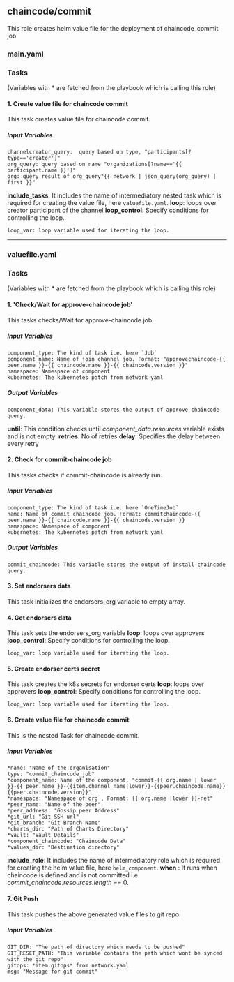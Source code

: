 [//]: # (##############################################################################################)
[//]: # (Copyright Accenture. All Rights Reserved.)
[//]: # (SPDX-License-Identifier: Apache-2.0)
[//]: # (##############################################################################################)


## chaincode/commit
This role creates helm value file for the deployment of chaincode_commit job
### main.yaml
### Tasks
(Variables with * are fetched from the playbook which is calling this role)
#### 1. Create value file for chaincode commit
This task creates value file for chaincode commit.
##### Input Variables

    channelcreator_query:  query based on type, "participants[?type=='creator']"
    org_query: query based on name "organizations[?name=='{{ participant.name }}']"
    org: query result of org_query"{{ network | json_query(org_query) | first }}"
**include_tasks**: It includes the name of intermediatory nested task which is required for creating the value file, here `valuefile.yaml`.
**loop**: loops over creator participant of the channel
**loop_control**: Specify conditions for controlling the loop.
                
    loop_var: loop variable used for iterating the loop.

-------
### valuefile.yaml
### Tasks
(Variables with * are fetched from the playbook which is calling this role)

#### 1. 'Check/Wait for approve-chaincode job'
This tasks checks/Wait for approve-chaincode job.

##### Input Variables

    component_type: The kind of task i.e. here `Job`
    component_name: Name of join channel job. Format: "approvechaincode-{{ peer.name }}-{{ chaincode.name }}-{{ chaincode.version }}"
    namespace: Namespace of component
    kubernetes: The kubernetes patch from network yaml

##### Output Variables

    component_data: This variable stores the output of approve-chaincode query.
	
  **until**: This condition checks until *component_data.resources* variable exists and is not empty.
  **retries**: No of retries
  **delay**: Specifies the delay between every retry
  
#### 2. Check for commit-chaincode job
This tasks checks if commit-chaincode is already run.

##### Input Variables

    component_type: The kind of task i.e. here `OneTimeJob`
    name: Name of commit chaincode job. Format: commitchaincode-{{ peer.name }}-{{ chaincode.name }}-{{ chaincode.version }}
    namespace: Namespace of component
    kubernetes: The kubernetes patch from network yaml

##### Output Variables

    commit_chaincode: This variable stores the output of install-chaincode query.
#### 3. Set endorsers data
This task initializes the endorsers_org variable to empty array.
#### 4. Get endorsers data
This task sets the endorsers_org variable
**loop**: loops over approvers
**loop_control**: Specify conditions for controlling the loop.
                
    loop_var: loop variable used for iterating the loop.
#### 5. Create endorser certs secret
This task creates the k8s secrets for endorser certs
**loop**: loops over approvers
**loop_control**: Specify conditions for controlling the loop.
                
    loop_var: loop variable used for iterating the loop.
#### 6. Create value file for chaincode commit
This is the nested Task for chaincode commit.
##### Input Variables

    *name: "Name of the organisation"
    type: "commit_chaincode_job"
    *component_name: Name of the component, "commit-{{ org.name | lower }}-{{ peer.name }}-{{item.channel_name|lower}}-{{peer.chaincode.name}}{{peer.chaincode.version}}"
    *namespace: "Namespace of org , Format: {{ org.name |lower }}-net"
    *peer_name: "Name of the peer"
    *peer_address: "Gossip peer Address"    
    *git_url: "Git SSH url"
    *git_branch: "Git Branch Name"
    *charts_dir: "Path of Charts Directory"
    *vault: "Vault Details"
    *component_chaincode: "Chaincode Data"
    *values_dir: "Destination directory"
**include_role**: It includes the name of intermediatory role which is required for creating the helm value file, here `helm_component`.
**when** : It runs when chaincode is defined and is not committed i.e. *commit_chaincode.resources.length* == 0.

#### 7. Git Push
This task pushes the above generated value files to git repo.
##### Input Variables
    GIT_DIR: "The path of directory which needs to be pushed"    
    GIT_RESET_PATH: "This variable contains the path which wont be synced with the git repo"
    gitops: *item.gitops* from network.yaml
    msg: "Message for git commit"
